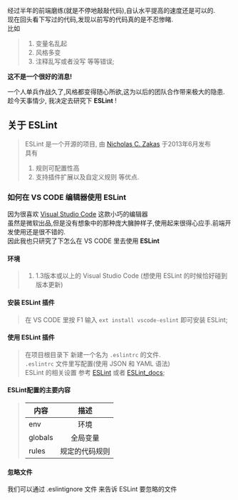 经过半年的前端磨练(就是不停地敲敲代码),自认水平提高的速度还是可以的.  
现在回头看下写过的代码,发现以前写的代码真的是不忍惨睹.  
比如
> 1.  变量名乱起
> 2.  风格多变
> 3.  注释乱写或者没写
等等错误;

**这不是一个很好的消息!**

一个人单兵作战久了,风格都变得随心所欲,这为以后的团队合作带来极大的隐患.  
趁今天事情少, 我决定去研究下 **ESLint** !

## 关于 **ESLint**
> ESLint 是一个开源的项目, 由 [Nicholas C. Zakas](http://nczonline.net/) 于2013年6月发布  
> 具有
> 1. 规则可配置性高
> 2. 支持插件扩展以及自定义规则
> 等优点.

### 如何在 VS CODE 编辑器使用 **ESLint**

因为很喜欢 [Visual Studio Code](https://code.visualstudio.com) 这款小巧的编辑器  
虽然是微软出品,但是没有想象中的那种庞大臃肿样子,使用起来很得心应手.前端开发使用还是很不错的.  
因此我也只研究了下怎么在 VS CODE 里去使用 **ESLint**  

#### 环境
>	1. 1.3版本或以上的 Visual Studio Code (想使用 ESLint 的时候恰好碰到版本更新)

#### 安装 ESLint 插件
>	在 VS CODE 里按 F1 输入 `ext install vscode-eslint` 即可安装 ESLint;

#### 使用 ESLint 插件
>	在项目根目录下 新建一个名为 `.eslintrc` 的文件.  
>	`.eslintrc` 文件里写配置(使用 JSON 和 YAML 语法)  
>	ESLint 的相关设置 参考 [ESLint](http://eslint.org/) 或者 [ESLint_docs](https://github.com/Jocs/ESLint_docs);

#### ESLint配置的主要内容
>|内容		|描述		  |
>|----------|:-----------:|
>|env		|环境		     |
>|globals	|全局变量		|
>|rules		|规定的代码规则  |

#### 忽略文件
我们可以通过 .eslintignore 文件 来告诉 ESLint 要忽略的文件
